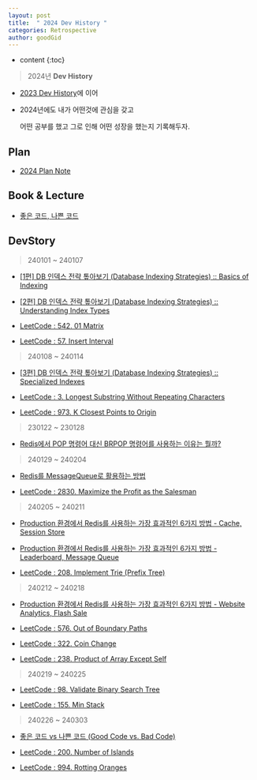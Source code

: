 ```yaml
---
layout: post
title:  " 2024 Dev History "
categories: Retrospective
author: goodGid
---
```

* content
{:toc}

> 2024년 **Dev History**

* [2023 Dev History]({{site.url}}/2023-Retrospective)에 이어

* 2024년에도 내가 어떤것에 관심을 갖고

  어떤 공부를 했고 그로 인해 어떤 성장을 했는지 기록해두자.


## Plan

* [2024 Plan Note](https://gist.github.com/goodGid/4af05baf38573fc1b605f40b55469a9d)

<script src="https://gist.github.com/goodGid/4af05baf38573fc1b605f40b55469a9d.js"></script>

## Book & Lecture

* [좋은 코드, 나쁜 코드](https://shorturl.at/bovyC)



## DevStory

> 240101 ~ 240107

* [[1편] DB 인덱스 전략 톺아보기 (Database Indexing Strategies) :: Basics of Indexing]({{site.url}}/Tech-Database-Indexing-Strategies-1)

* [[2편] DB 인덱스 전략 톺아보기 (Database Indexing Strategies) :: Understanding Index Types]({{site.url}}/Tech-Database-Indexing-Strategies-2)

* [LeetCode : 542. 01 Matrix]({{site.url}}/LeetCode-01-Matrix/#1-code-24-01-07)

* [LeetCode : 57. Insert Interval]({{site.url}}//#1-code-24-01-07)

> 240108 ~ 240114

* [[3편] DB 인덱스 전략 톺아보기 (Database Indexing Strategies) :: Specialized Indexes]({{site.url}}/Tech-Database-Indexing-Strategies-3)

* [LeetCode : 3. Longest Substring Without Repeating Characters]({{site.url}}/LeetCode-Longest-Substring-Without-Repeating-Characters/#1-code-24-01-13-x)

* [LeetCode : 973. K Closest Points to Origin]({{site.url}}/LeetCode-K-Closest-Points-to-Origin/#1-code-24-01-14)

> 230122 ~ 230128

* [Redis에서 POP 명령어 대신 BRPOP 명령어를 사용하는 이유는 뭘까?]({{site.url}}/Redis-Why-Use-BRPOP-Instead-of-POP)

> 240129 ~ 240204

* [Redis를 MessageQueue로 활용하는 방법]({{site.url}}/Redis-We-Use-Redis-As-Message-Queue)

* [LeetCode : 2830. Maximize the Profit as the Salesman]({{site.url}}/LeetCode-Maximize-The-Profit-As-The-Salesman/#1-code-24-02-04)

> 240205 ~ 240211

* [Production 환경에서 Redis를 사용하는 가장 효과적인 6가지 방법 - Cache, Session Store]({{site.url}}/Redis-Most-Impactful-Ways-Redis-Is-Used-In-Production-Systems-1)

* [Production 환경에서 Redis를 사용하는 가장 효과적인 6가지 방법 - Leaderboard, Message Queue]({{site.url}}/Redis-Most-Impactful-Ways-Redis-Is-Used-In-Production-Systems-2)

* [LeetCode : 208. Implement Trie (Prefix Tree)]({{site.url}}/LeetCode-Implement-Trie-Prefix-Tree/#2-code-24-02-11)

> 240212 ~ 240218

* [Production 환경에서 Redis를 사용하는 가장 효과적인 6가지 방법 - Website Analytics, Flash Sale]({{site.url}}/Redis-Most-Impactful-Ways-Redis-Is-Used-In-Production-Systems-3)

* [LeetCode : 576. Out of Boundary Paths]({{site.url}}/LeetCode-Out-of-Boundary-Paths/#1-code-24-02-12)

* [LeetCode : 322. Coin Change]({{site.url}}/LeetCode-Coin-Change/#3-code-24-02-18-x)

* [LeetCode : 238. Product of Array Except Self]({{site.url}}/#2-code-24-02-18)

> 240219 ~ 240225

* [LeetCode : 98. Validate Binary Search Tree]({{site.url}}/LeetCode-Validate-Binary-Search-Tree/#2-code-24-02-25)

* [LeetCode : 155. Min Stack]({{site.url}}/LeetCode-Min-Stack/#1-code-24-02-25)

> 240226 ~ 240303

* [좋은 코드 vs 나쁜 코드 (Good Code vs. Bad Code)]({{site.url}}/Tech-Good-Code-vs-Bad-Code)

* [LeetCode : 200. Number of Islands]({{site.url}}/LeetCode-Number-of-Islands/#2-code-24-03-01)

* [LeetCode : 994. Rotting Oranges]({{site.url}}/LeetCode-Rotting-Oranges/#1-code-24-03-03)